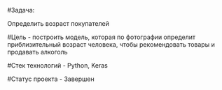 #Задача:

Определить возраст покупателей

#Цель - построить модель, которая по фотографии определит приблизительный возраст человека, чтобы рекомендовать товары и продавать алкоголь

#Стек технологий - Python, Keras

#Статус проекта - Завершен
